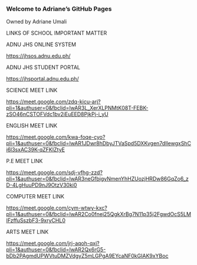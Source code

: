 ### Welcome to Adriane’s GitHub Pages
Owned by Adriane Umali

LINKS OF SCHOOL IMPORTANT MATTER


ADNU JHS ONLINE SYSTEM

https://jhsos.adnu.edu.ph/

ADNU JHS STUDENT PORTAL

https://jhsportal.adnu.edu.ph/

SCIENCE MEET LINK

https://meet.google.com/zdq-kicu-arj?pli=1&authuser=0&fbclid=IwAR3L_XerXLPNMtK08T-FEBK-zSO46nCSTOFVdc1bv2iEuEED8PjkPj-i_yU

ENGLISH MEET LINK

https://meet.google.com/kwa-foqe-cyo?pli=1&authuser=0&fbclid=IwAR1JDwr8hDbyJTVaSpd5DXKvgen7dlIewgxShCi6l3sxAC39K-qZFKIZtyE

P.E MEET LINK

https://meet.google.com/sdj-vfhg-zzd?pli=1&authuser=0&fbclid=IwAR3neGfbjgyNmenYhHZUozjHRDw86GqZo6_zD-4LgHuuPD9nJ9OtzV30ki0

COMPUTER MEET LINK

https://meet.google.com/cym-wtwy-kxc?pli=1&authuser=0&fbclid=IwAR2Co0fnej25QgkXrBg7N11p35j2FgwdOcS5LMIFzffuSszbF3-9xryCHL0

ARTS MEET LINK

https://meet.google.com/jrj-aqoh-qxj?pli=1&authuser=0&fbclid=IwAR2Qx6rG5-bDb2PAgmdUPWVtuDMZVdgyZ5mLGPgA9EYcaNF0kGIAK9xYBoc
